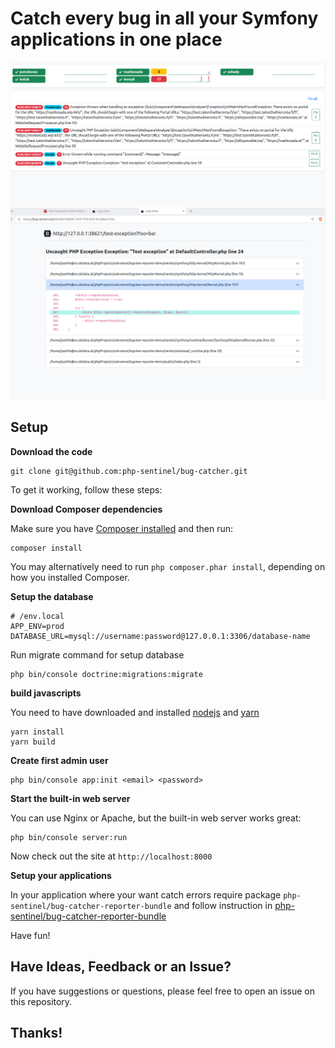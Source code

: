 # Catch every bug in all your Symfony applications in one place

![screenshot](docs/bug_catcher_01.png)
![screenshot](docs/stacktrace.png)

## Setup

**Download the code**

```
git clone git@github.com:php-sentinel/bug-catcher.git
```

To get it working, follow these steps:

**Download Composer dependencies**

Make sure you have [Composer installed](https://getcomposer.org/download/)
and then run:

```
composer install
```

You may alternatively need to run `php composer.phar install`, depending
on how you installed Composer.

**Setup the database**

```dotenv
# /env.local
APP_ENV=prod
DATABASE_URL=mysql://username:password@127.0.0.1:3306/database-name
```

Run migrate command for setup database

```
php bin/console doctrine:migrations:migrate
```

**build javascripts**

You need to have downloaded and installed
[nodejs](https://nodejs.org/en) and
[yarn](https://classic.yarnpkg.com/en/docs/install#debian-stable)

```
yarn install
yarn build
```

**Create first admin user**

```
php bin/console app:init <email> <password>
```

**Start the built-in web server**

You can use Nginx or Apache, but the built-in web server works
great:

```
php bin/console server:run
```

Now check out the site at `http://localhost:8000`

**Setup your applications**

In your application where your want catch errors require package ```php-sentinel/bug-catcher-reporter-bundle```
and follow instruction in [php-sentinel/bug-catcher-reporter-bundle](https://github.com/php-sentinel/bug-catcher-reporter-bundle)

Have fun!

## Have Ideas, Feedback or an Issue?

If you have suggestions or questions, please feel free to
open an issue on this repository.

## Thanks!


